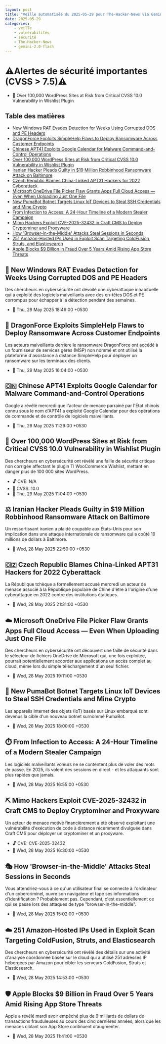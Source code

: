 ```yaml
---
layout: post
title: "Veille automatisée du 2025-05-29 pour The-Hacker-News via Gemini gemini-2.0-flash"
date: 2025-05-29
categories:
    - veille
    - vulnérabilités
    - sécurité
    - The-Hacker-News
    - gemini-2.0-flash
---
```

# ⚠️Alertes de sécurité importantes (CVSS > 7.5)⚠️
* 🚨 Over 100,000 WordPress Sites at Risk from Critical CVSS 10.0 Vulnerability in Wishlist Plugin

## Table des matières
* [New Windows RAT Evades Detection for Weeks Using Corrupted DOS and PE Headers](https://thehackernews.com/2025/05/new-windows-rat-evades-detection-for.html)
* [DragonForce Exploits SimpleHelp Flaws to Deploy Ransomware Across Customer Endpoints](https://thehackernews.com/2025/05/dragonforce-exploits-simplehelp-flaws.html)
* [Chinese APT41 Exploits Google Calendar for Malware Command-and-Control Operations](https://thehackernews.com/2025/05/chinese-apt41-exploits-google-calendar.html)
* [Over 100,000 WordPress Sites at Risk from Critical CVSS 10.0 Vulnerability in Wishlist Plugin](https://thehackernews.com/2025/05/over-100000-wordpress-sites-at-risk.html)
* [Iranian Hacker Pleads Guilty in $19 Million Robbinhood Ransomware Attack on Baltimore](https://thehackernews.com/2025/05/iranian-hacker-pleads-guilty-in-19.html)
* [Czech Republic Blames China-Linked APT31 Hackers for 2022 Cyberattack](https://thehackernews.com/2025/05/czech-republic-blames-china-linked.html)
* [Microsoft OneDrive File Picker Flaw Grants Apps Full Cloud Access — Even When Uploading Just One File](https://thehackernews.com/2025/05/microsoft-onedrive-file-picker-flaw.html)
* [New PumaBot Botnet Targets Linux IoT Devices to Steal SSH Credentials and Mine Crypto](https://thehackernews.com/2025/05/new-pumabot-botnet-targets-linux-iot.html)
* [From Infection to Access: A 24-Hour Timeline of a Modern Stealer Campaign](https://thehackernews.com/2025/05/from-infection-to-access-24-hour.html)
* [Mimo Hackers Exploit CVE-2025-32432 in Craft CMS to Deploy Cryptominer and Proxyware](https://thehackernews.com/2025/05/mimo-hackers-exploit-cve-2025-32432-in.html)
* [How 'Browser-in-the-Middle' Attacks Steal Sessions in Seconds](https://thehackernews.com/2025/05/how-browser-in-middle-attacks-steal.html)
* [251 Amazon-Hosted IPs Used in Exploit Scan Targeting ColdFusion, Struts, and Elasticsearch](https://thehackernews.com/2025/05/251-amazon-hosted-ips-used-in-exploit.html)
* [Apple Blocks $9 Billion in Fraud Over 5 Years Amid Rising App Store Threats](https://thehackernews.com/2025/05/apple-blocks-9-billion-in-fraud-over-5.html)

## 👾 New Windows RAT Evades Detection for Weeks Using Corrupted DOS and PE Headers
Des chercheurs en cybersécurité ont dévoilé une cyberattaque inhabituelle qui a exploité des logiciels malveillants avec des en-têtes DOS et PE corrompus pour échapper à la détection pendant des semaines.
* 📅 Thu, 29 May 2025 18:46:00 +0530

## 🐉 DragonForce Exploits SimpleHelp Flaws to Deploy Ransomware Across Customer Endpoints
Les acteurs malveillants derrière le ransomware DragonForce ont accédé à un fournisseur de services gérés (MSP) non nommé et ont utilisé la plateforme d'assistance à distance SimpleHelp pour déployer un ransomware sur les terminaux des clients.
* 📅 Thu, 29 May 2025 16:04:00 +0530

## 🇨🇳 Chinese APT41 Exploits Google Calendar for Malware Command-and-Control Operations
Google a révélé mercredi que l'acteur de menace parrainé par l'État chinois connu sous le nom d'APT41 a exploité Google Calendar pour des opérations de commande et de contrôle de logiciels malveillants.
* 📅 Thu, 29 May 2025 11:29:00 +0530

## 🚨 Over 100,000 WordPress Sites at Risk from Critical CVSS 10.0 Vulnerability in Wishlist Plugin
Des chercheurs en cybersécurité ont révélé une faille de sécurité critique non corrigée affectant le plugin TI WooCommerce Wishlist, mettant en danger plus de 100 000 sites WordPress.
* 🔓 CVE: N/A
* 💯 CVSS: 10.0
* 📅 Thu, 29 May 2025 11:04:00 +0530

## ⚖️ Iranian Hacker Pleads Guilty in $19 Million Robbinhood Ransomware Attack on Baltimore
Un ressortissant iranien a plaidé coupable aux États-Unis pour son implication dans une attaque internationale de ransomware qui a coûté 19 millions de dollars à Baltimore.
* 📅 Wed, 28 May 2025 22:50:00 +0530

## 🇨🇿 Czech Republic Blames China-Linked APT31 Hackers for 2022 Cyberattack
La République tchèque a formellement accusé mercredi un acteur de menace associé à la République populaire de Chine d'être à l'origine d'une cyberattaque en 2022 contre des institutions étatiques.
* 📅 Wed, 28 May 2025 21:31:00 +0530

## ☁️ Microsoft OneDrive File Picker Flaw Grants Apps Full Cloud Access — Even When Uploading Just One File
Des chercheurs en cybersécurité ont découvert une faille de sécurité dans le sélecteur de fichiers OneDrive de Microsoft qui, une fois exploitée, pourrait potentiellement accorder aux applications un accès complet au cloud, même lors du simple téléchargement d'un seul fichier.
* 📅 Wed, 28 May 2025 19:11:00 +0530

## 🐾 New PumaBot Botnet Targets Linux IoT Devices to Steal SSH Credentials and Mine Crypto
Les appareils Internet des objets (IoT) basés sur Linux embarqué sont devenus la cible d'un nouveau botnet surnommé PumaBot.
* 📅 Wed, 28 May 2025 18:00:00 +0530

## ⏱️ From Infection to Access: A 24-Hour Timeline of a Modern Stealer Campaign
Les logiciels malveillants voleurs ne se contentent plus de voler des mots de passe. En 2025, ils volent des sessions en direct - et les attaquants sont plus rapides que jamais.
* 📅 Wed, 28 May 2025 16:55:00 +0530

## ⛏️ Mimo Hackers Exploit CVE-2025-32432 in Craft CMS to Deploy Cryptominer and Proxyware
Un acteur de menace motivé financièrement a été observé exploitant une vulnérabilité d'exécution de code à distance récemment divulguée dans Craft CMS pour déployer un cryptominer et un proxyware.
* 🔓 CVE: CVE-2025-32432
* 📅 Wed, 28 May 2025 16:30:00 +0530

## 🎭 How 'Browser-in-the-Middle' Attacks Steal Sessions in Seconds
Vous attendriez-vous à ce qu'un utilisateur final se connecte à l'ordinateur d'un cybercriminel, ouvre son navigateur et tape ses informations d'identification ? Probablement pas. Cependant, c'est essentiellement ce qui se passe lors des attaques de type "browser-in-the-middle".
* 📅 Wed, 28 May 2025 15:02:00 +0530

## ☁️ 251 Amazon-Hosted IPs Used in Exploit Scan Targeting ColdFusion, Struts, and Elasticsearch
Des chercheurs en cybersécurité ont révélé des détails sur une activité d'analyse coordonnée basée sur le cloud qui a utilisé 251 adresses IP hébergées par Amazon pour cibler les serveurs ColdFusion, Struts et Elasticsearch.
* 📅 Wed, 28 May 2025 14:53:00 +0530

## 🛡️ Apple Blocks $9 Billion in Fraud Over 5 Years Amid Rising App Store Threats
Apple a révélé mardi avoir empêché plus de 9 milliards de dollars de transactions frauduleuses au cours des cinq dernières années, alors que les menaces ciblant son App Store continuent d'augmenter.
* 📅 Wed, 28 May 2025 11:41:00 +0530
